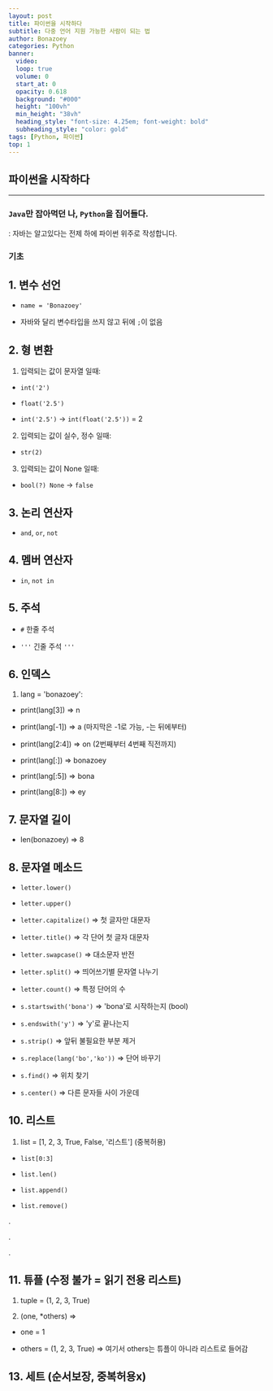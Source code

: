 ```yaml
---
layout: post
title: 파이썬을 시작하다
subtitle: 다중 언어 지원 가능한 사람이 되는 법
author: Bonazoey
categories: Python
banner:
  video:
  loop: true
  volume: 0
  start_at: 0
  opacity: 0.618
  background: "#000"
  height: "100vh"
  min_height: "38vh"
  heading_style: "font-size: 4.25em; font-weight: bold"
  subheading_style: "color: gold"
tags: [Python, 파이썬]
top: 1
---
```



## 파이썬을 시작하다

---

### `Java`만 잡아먹던 나, `Python`을 집어들다.

: 자바는 알고있다는 전제 하에 파이썬 위주로 작성합니다.


### 기초

## 1. 변수 선언

* `name = 'Bonazoey'`

* 자바와 달리 변수타입을 쓰지 않고 뒤에 `;`이 없음

 
## 2. 형 변환

1. 입력되는 값이 문자열 일때:

* `int('2')`

* `float('2.5')`

* `int('2.5')` -> `int(float('2.5'))` = 2

2. 입력되는 값이 실수, 정수 일때:

* `str(2)`

3. 입력되는 값이 None 일때: 

* `bool(?) None` -> `false`


## 3. 논리 연산자

* `and`, `or`, `not`

 
## 4. 멤버 연산자

* `in`, `not in`

  
## 5. 주석

* `#` 한줄 주석

* `'''` 긴줄 주석 `'''`

 
## 6. 인덱스 

1. lang = 'bonazoey':

* print(lang[3]) => n

* print(lang[-1]) => a (마지막은 -1로 가능, -는 뒤에부터)

* print(lang[2:4]) => on (2번째부터 4번째 직전까지)

* print(lang[:]) => bonazoey

* print(lang[:5]) => bona

* print(lang[8:]) => ey

 
## 7. 문자열 길이

* len(bonazoey) => 8

 
## 8. 문자열 메소드

* `letter.lower()`

* `letter.upper()`

* `letter.capitalize()` => 첫 글자만 대문자

* `letter.title()` => 각 단어 첫 글자 대문자

* `letter.swapcase()` => 대소문자 반전

* `letter.split()` => 띄어쓰기별 문자열 나누기

* `letter.count()` => 특정 단어의 수

* `s.startswith('bona')` => 'bona'로 시작하는지 (bool)

* `s.endswith('y')` => 'y'로 끝나는지

* `s.strip()` => 앞뒤 불필요한 부분 제거

* `s.replace(lang('bo','ko'))` => 단어 바꾸기

* `s.find()` => 위치 찾기

* `s.center()` => 다른 문자들 사이 가운데

 
## 10. 리스트

1. list = [1, 2, 3, True, False, '리스트'] (중복허용)

* `list[0:3]`

* `list.len()`

* `list.append()`

* `list.remove()`

.

.

.

  
## 11. 튜플 (수정 불가 = 읽기 전용 리스트)

1. tuple = (1, 2, 3, True)

2. (one, *others) =>

* one = 1

* others = (1, 2, 3, True) => 여기서 others는 튜플이 아니라 리스트로 들어감

  
## 13. 세트 (순서보장, 중복허용x)
